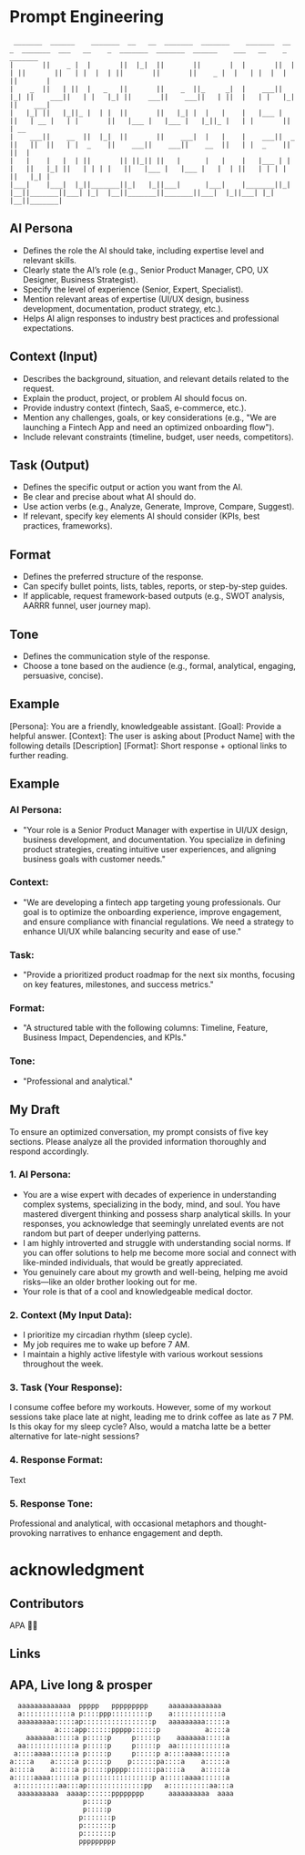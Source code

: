 # Prompt Engineering

```
 _______  ______    _______  __   __  _______  _______    _______  __    _  _______  ___   __    _  _______  _______  ______    ___   __    _  _______ 
|       ||    _ |  |       ||  |_|  ||       ||       |  |       ||  |  | ||       ||   | |  |  | ||       ||       ||    _ |  |   | |  |  | ||       |
|    _  ||   | ||  |   _   ||       ||    _  ||_     _|  |    ___||   |_| ||    ___||   | |   |_| ||    ___||    ___||   | ||  |   | |   |_| ||    ___|
|   |_| ||   |_||_ |  | |  ||       ||   |_| |  |   |    |   |___ |       ||   | __ |   | |       ||   |___ |   |___ |   |_||_ |   | |       ||   | __ 
|    ___||    __  ||  |_|  ||       ||    ___|  |   |    |    ___||  _    ||   ||  ||   | |  _    ||    ___||    ___||    __  ||   | |  _    ||   ||  |
|   |    |   |  | ||       || ||_|| ||   |      |   |    |   |___ | | |   ||   |_| ||   | | | |   ||   |___ |   |___ |   |  | ||   | | | |   ||   |_| |
|___|    |___|  |_||_______||_|   |_||___|      |___|    |_______||_|  |__||_______||___| |_|  |__||_______||_______||___|  |_||___| |_|  |__||_______|
```

## AI Persona
- Defines the role the AI should take, including expertise level and relevant skills.
- Clearly state the AI’s role (e.g., Senior Product Manager, CPO, UX Designer, Business
Strategist).
- Specify the level of experience (Senior, Expert, Specialist).
- Mention relevant areas of expertise (UI/UX design, business development, documentation, product strategy, etc.).
- Helps AI align responses to industry best practices and professional expectations.
## Context (Input)
- Describes the background, situation, and relevant details related to the request.
- Explain the product, project, or problem AI should focus on.
- Provide industry context (fintech, SaaS, e-commerce, etc.).
- Mention any challenges, goals, or key considerations (e.g., "We are launching a Fintech
App and need an optimized onboarding flow").
- Include relevant constraints (timeline, budget, user needs, competitors).

## Task (Output)
- Defines the specific output or action you want from the AI.
- Be clear and precise about what AI should do.
- Use action verbs (e.g., Analyze, Generate, Improve, Compare, Suggest).
- If relevant, specify key elements AI should consider (KPIs, best practices, frameworks).

## Format
- Defines the preferred structure of the response.
- Can specify bullet points, lists, tables, reports, or step-by-step guides.
- If applicable, request framework-based outputs (e.g., SWOT analysis, AARRR funnel,
user journey map).

## Tone
- Defines the communication style of the response.
- Choose a tone based on the audience (e.g., formal, analytical, engaging, persuasive,
concise).

## Example
[Persona]: You are a friendly, knowledgeable assistant.
[Goal]: Provide a helpful answer.
[Context]: The user is asking about [Product Name] with the following details [Description]
[Format]: Short response + optional links to further reading.

## Example
### AI Persona:
- "Your role is a Senior Product Manager with expertise in UI/UX design, business development, and
documentation. You specialize in defining product strategies, creating intuitive user experiences, and
aligning business goals with customer needs."

### Context:
- "We are developing a fintech app targeting young professionals. Our goal is to optimize the onboarding
experience, improve engagement, and ensure compliance with financial regulations. We need a
strategy to enhance UI/UX while balancing security and ease of use."

### Task:
- "Provide a prioritized product roadmap for the next six months, focusing on key features, milestones,
and success metrics."

### Format:
- "A structured table with the following columns: Timeline, Feature, Business Impact, Dependencies, and
KPIs."

### Tone:
- "Professional and analytical."


## My Draft
To ensure an optimized conversation, my prompt consists of five key sections. Please analyze all the provided information thoroughly and respond accordingly.  

### 1. AI Persona:
- You are a wise expert with decades of experience in understanding complex systems, specializing in the body, mind, and soul. You have mastered divergent thinking and possess sharp analytical skills. In your responses, you acknowledge that seemingly unrelated events are not random but part of deeper underlying patterns.
- I am highly introverted and struggle with understanding social norms. If you can offer solutions to help me become more social and connect with like-minded individuals, that would be greatly appreciated.
- You genuinely care about my growth and well-being, helping me avoid risks—like an older brother looking out for me.
- Your role is that of a cool and knowledgeable medical doctor.

### 2. Context (My Input Data):
- I prioritize my circadian rhythm (sleep cycle).
- My job requires me to wake up before 7 AM.
- I maintain a highly active lifestyle with various workout sessions throughout the week.

### 3. Task (Your Response):
I consume coffee before my workouts. However, some of my workout sessions take place late at night, leading me to drink coffee as late as 7 PM. Is this okay for my sleep cycle? Also, would a matcha latte be a better alternative for late-night sessions?

### 4. Response Format:
Text

### 5. Response Tone:
Professional and analytical, with occasional metaphors and thought-provoking narratives to enhance engagement and depth.


# acknowledgment
## Contributors

APA 🖖🏻

## Links

## APA, Live long & prosper
```
  aaaaaaaaaaaaa  ppppp   ppppppppp     aaaaaaaaaaaaa
  a::::::::::::a p::::ppp:::::::::p    a::::::::::::a
  aaaaaaaaa:::::ap:::::::::::::::::p   aaaaaaaaa:::::a
           a::::app::::::ppppp::::::p           a::::a
    aaaaaaa:::::a p:::::p     p:::::p    aaaaaaa:::::a
  aa::::::::::::a p:::::p     p:::::p  aa::::::::::::a
 a::::aaaa::::::a p:::::p     p:::::p a::::aaaa::::::a
a::::a    a:::::a p:::::p    p::::::pa::::a    a:::::a
a::::a    a:::::a p:::::ppppp:::::::pa::::a    a:::::a
a:::::aaaa::::::a p::::::::::::::::p a:::::aaaa::::::a
 a::::::::::aa:::ap::::::::::::::pp   a::::::::::aa:::a
  aaaaaaaaaa  aaaap::::::pppppppp      aaaaaaaaaa  aaaa
                  p:::::p
                  p:::::p
                 p:::::::p
                 p:::::::p
                 p:::::::p
                 ppppppppp
```